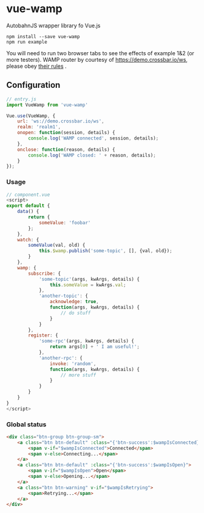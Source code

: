 # vue-wamp
AutobahnJS wrapper library fo Vue.js

```
npm install --save vue-wamp
npm run example
```

You will need to run two browser tabs to see the effects of example 1&2 (or more testers).
WAMP router by courtesy of https://demo.crossbar.io/ws, please obey [their rules](http://crossbar.io/docs/Demo-Instance/) .

## Configuration

```js
// entry.js
import VueWamp from 'vue-wamp'

Vue.use(VueWamp, {
    url: 'ws://demo.crossbar.io/ws',
    realm: 'realm1',
    onopen: function(session, details) {
        console.log('WAMP connected', session, details);
    },
    onclose: function(reason, details) {
        console.log('WAMP closed: ' + reason, details);
    }
});
```

### Usage

```js
// component.vue
<script>
export default {
    data() {
        return {
            someValue: 'foobar'
        };
    },
    watch: {
        someValue(val, old) {
            this.$wamp.publish('some-topic', [], {val, old});
        }
    },
    wamp: {
        subscribe: {
            'some-topic'(args, kwArgs, details) {
                this.someValue = kwArgs.val;
            },
            'another-topic': {
                acknowledge: true,
                function(args, kwArgs, details) {
                    // do stuff
                }
            }
        },
        register: {
            'some-rpc'(args, kwArgs, details) {
                return args[0] + ' I am useful!';
            },
            'another-rpc': {
                invoke: 'random',
                function(args, kwArgs, details) {
                    // more stuff
                }
            }
        }
    }
}
</script>
```

### Global status

```html
<div class="btn-group btn-group-sm">
    <a class="btn btn-default" :class="{'btn-success':$wampIsConnected}">
        <span v-if="$wampIsConnected">Connected</span>
        <span v-else>Connecting...</span>
    </a>
    <a class="btn btn-default" :class="{'btn-success':$wampIsOpen}">
        <span v-if="$wampIsOpen">Open</span>
        <span v-else>Opening...</span>
    </a>
    <a class="btn btn-warning" v-if="$wampIsRetrying">
        <span>Retrying...</span>
    </a>
</div>
```